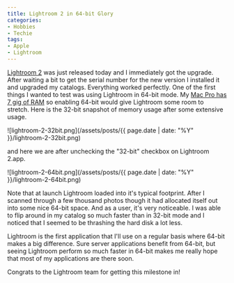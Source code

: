 ```yaml
---
title: Lightroom 2 in 64-bit Glory
categories:
- Hobbies
- Techie
tags:
- Apple
- Lightroom
---
```


[Lightroom 2](http://www.adobe.com/products/photoshoplightroom/) was just released today and I immediately got the upgrade. After waiting a bit to get the serial number for the new version I installed it and upgraded my catalogs. Everything worked perfectly.
One of the first things I wanted to test was using Lightroom in 64-bit mode. My [Mac Pro has 7 gig of RAM](/thingelstad/capacious-memory) so enabling 64-bit would give Lightroom some room to stretch. Here is the 32-bit snapshot of memory usage after some extensive usage.

![lightroom-2-32bit.png](/assets/posts/{{ page.date | date: "%Y" }}/lightroom-2-32bit.png)

and here we are after unchecking the "32-bit" checkbox on Lightroom 2.app.

![lightroom-2-64bit.png](/assets/posts/{{ page.date | date: "%Y" }}/lightroom-2-64bit.png)

Note that at launch Lightroom loaded into it's typical footprint. After I scanned through a few thousand photos though it had allocated itself out into some nice 64-bit space. And as a user, it's very noticeable. I was able to flip around in my catalog so much faster than in 32-bit mode and I noticed that I seemed to be thrashing the hard disk a lot less.

Lightroom is the first application that I'll use on a regular basis where 64-bit makes a big difference. Sure server applications benefit from 64-bit, but seeing Lightroom perform so much faster in 64-bit makes me really hope that most of my applications are there soon.

Congrats to the Lightroom team for getting this milestone in!
